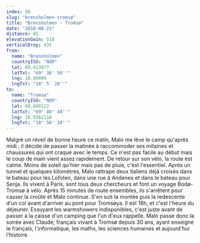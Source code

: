```yaml
---
index: 50
slug: "brensholmen-tromsø"
title: "Brensholmen - Tromsø"
date: "2018-08-23"
distance: 65
elevationGain: 518
verticalDrop: 435
from:
  name: "Brensholmen"
  countryISO: "NOR"
  lat: 69.613977
  latTxt: "69° 36' 50''"
  lng: 18.09099
  lngTxt: "18° 5' 28''"
to:
  name: "Tromsø"
  countryISO: "NOR"
  lat: 69.680122
  latTxt: "69° 40' 48''"
  lng: 18.9361118
  lngTxt: "18° 56' 10''"
---
```


Malgré un réveil de bonne heure ce matin, Malo me lève le camp qu'après midi : il décide de passer la matinée à raccommoder ses mitaines et chaussures qui ont craqué avec le temps. Ce n'est pas facile au début mais le coup de main vient assez rapidement. De retour sur son vélo, la route est calme. Moins de soleil qu'hier mais pas de pluie, c'est l'essentiel. Après un tunnel et quelques kilomètres, Malo rattrape deux italiens déjà croisés dans le bateau pour les Lofoten, dans une rue à Andenes et dans le bateau pour Senja. Ils vivent à Paris, sont tous deux chercheurs et font un voyage Bodø-Tromsø à vélo. Après 15 minutes de route ensembles, ils s'arrêtent pour casser la croûte et Malo continue. S'en suit la montée puis la redescente d'un col avant d'arriver au pont pour Tromsøya. Il est 16h, et c'est l'heure du déjeuner. Essuyant les warmshowers indisponibles, c'est juste avant de passer à la caisse d'un camping que l'un d'eux rappelle. Malo passe donc la soirée avec Claude, français vivant à Tromsø depuis 30 ans, ayant enseigné le français, l'informatique, les maths, les sciences humaines et aujourd'hui l'histoire.
